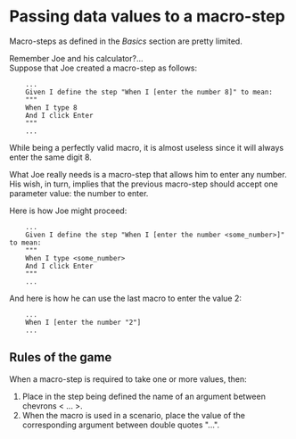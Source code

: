 # Passing data values to a macro-step #

Macro-steps as defined in the _Basics_ section are pretty limited. 

Remember Joe and his calculator?...  
Suppose that Joe created a macro-step as follows:
```cucumber
    ...
    Given I define the step "When I [enter the number 8]" to mean:  
    """  
    When I type 8  
    And I click Enter 
    """
    ...
```

While being a perfectly valid macro, it is almost useless since it will always enter the same digit 8.

What Joe really needs is a macro-step that allows him to enter any number.  
His wish, in turn, implies that the previous macro-step should accept one parameter value: the number to enter.

Here is how Joe might proceed:
```cucumber
    ...
    Given I define the step "When I [enter the number <some_number>]" to mean:  
    """
    When I type <some_number>  
    And I click Enter 
    """
    ...
```

And here is how he can use the last macro to enter the value 2:

```cucumber
    ...
    When I [enter the number "2"] 
    ...
```

## Rules of the game ##
When a macro-step is required to take one or more values, then:

1. Place in the step being defined the name of an argument between chevrons < ... >.
2. When the macro is used in a scenario, place the value of the corresponding argument between double quotes "...".



